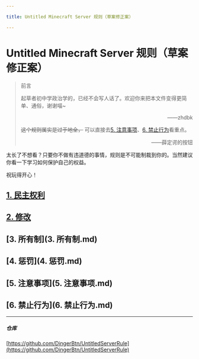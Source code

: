 ```yaml
---

title: Untitled Minecraft Server 规则（草案修正案）

---
```


# Untitled Minecraft Server 规则（草案修正案）

> 前言
>
> 起草者初中学政治学的，已经不会写人话了。欢迎你来把本文件变得更简单、通俗，谢谢喵~
> <p align="right">——zhdbk</p>
>
> ~~这个规则属实是过于地全，~~ 可以直接去[5. 注意事项](#5-注意事项)、[6. 禁止行为](#6-禁止行为)看重点。
>
> <p align="right">——薛定谔的按钮</p>

太长了不想看？只要你不做有违道德的事情，规则是不可能制裁到你的。当然建议你看一下学习如何保护自己的权益。

祝玩得开心！

## [1. 民主权利](1.民主权利.md)

## [2. 修改](2.修改.md)

## [3. 所有制](3. 所有制.md)

## [4. 惩罚](4. 惩罚.md)

## [5. 注意事项](5. 注意事项.md)

## [6. 禁止行为](6. 禁止行为.md)

---

##### 仓库

[https://github.com/DingerBtn/UntitledServerRule](https://github.com/DingerBtn/UntitledServerRule)
